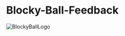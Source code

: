 # Blocky-Ball-Feedback

![BlockyBallLogo](https://i.ibb.co/Np134SP/Blockyball-Character-Icon-Colored-Simple.png)
